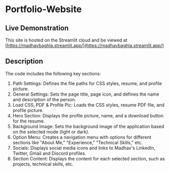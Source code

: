 # Portfolio-Website



## Live Demonstration
This site is hosted on the Streamlit cloud and be viewed at [https://madhavbaghla.streamlit.app/](https://madhavbaghla.streamlit.app/)

## Description

The code includes the following key sections:

1. Path Settings: Defines the file paths for CSS styles, resume, and profile picture.
2. General Settings: Sets the page title, page icon, and defines the name and description of the person.
3. Load CSS, PDF & Profile Pic: Loads the CSS styles, resume PDF file, and profile picture.
4. Hero Section: Displays the profile picture, name, and a download button for the resume.
5. Background Image: Sets the background image of the application based on the selected mode (light or dark).
6. Option Menu: Creates a navigation menu with options for different sections like "About Me," "Experience," "Technical Skills," etc.
7. Socials: Displays social media icons and links to Madhav's LinkedIn, Twitter, Gmail and Discord profiles.
8. Section Content: Displays the content for each selected section, such as projects, technical skills, etc.

